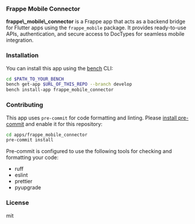 ### Frappe Mobile Connector

**frappe\\_mobile\\_connector** is a Frappe app that acts as a backend bridge for Flutter apps using the `frappe_mobile` package. It provides ready-to-use APIs, authentication, and secure access to DocTypes for seamless mobile integration.

### Installation

You can install this app using the [bench](https://github.com/frappe/bench) CLI:

```bash
cd $PATH_TO_YOUR_BENCH
bench get-app $URL_OF_THIS_REPO --branch develop
bench install-app frappe_mobile_connector
```

### Contributing

This app uses `pre-commit` for code formatting and linting. Please [install pre-commit](https://pre-commit.com/#installation) and enable it for this repository:

```bash
cd apps/frappe_mobile_connector
pre-commit install
```

Pre-commit is configured to use the following tools for checking and formatting your code:

- ruff
- eslint
- prettier
- pyupgrade

### License

mit
